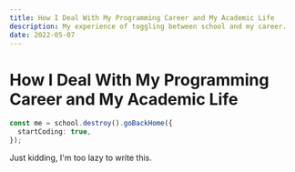 ```yaml
---
title: How I Deal With My Programming Career and My Academic Life
description: My experience of toggling between school and my career.
date: 2022-05-07
---
```


# How I Deal With My Programming Career and My Academic Life

```typescript
const me = school.destroy().goBackHome({
  startCoding: true,
});
```

Just kidding, I'm too lazy to write this.
